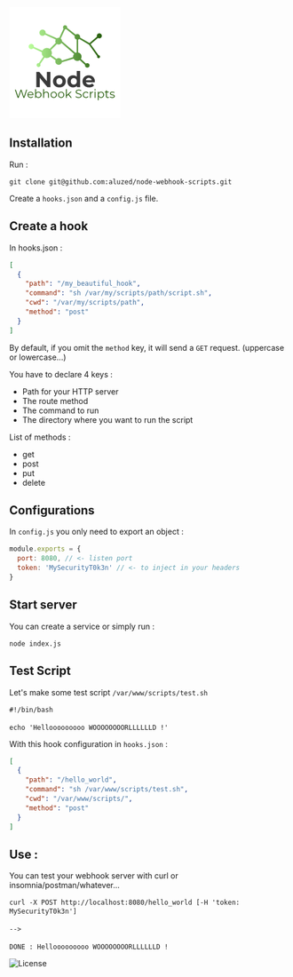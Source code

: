 ![Logo](https://github.com/aluzed/node-webhook-scripts/raw/master/logo.png "Node Webhook Scripts")

## Installation 

Run : 

```
git clone git@github.com:aluzed/node-webhook-scripts.git
```

Create a `hooks.json` and a `config.js` file.

## Create a hook 

In hooks.json : 

```json
[
  {
    "path": "/my_beautiful_hook",
    "command": "sh /var/my/scripts/path/script.sh", 
    "cwd": "/var/my/scripts/path",
    "method": "post"
  }
]
```

By default, if you omit the `method` key, it will send a `GET` request. (uppercase or lowercase...)

You have to declare 4 keys : 
* Path for your HTTP server
* The route method
* The command to run
* The directory where you want to run the script

List of methods : 
* get
* post
* put 
* delete

## Configurations

In `config.js` you only need to export an object : 

```javascript
module.exports = {
  port: 8080, // <- listen port
  token: 'MySecurityT0k3n' // <- to inject in your headers
}
```

## Start server

You can create a service or simply run :

```
node index.js
```

## Test Script

Let's make some test script `/var/www/scripts/test.sh`

```
#!/bin/bash

echo 'Hellooooooooo WOOOOOOOORLLLLLLD !'
```

With this hook configuration in `hooks.json` : 

```json
[
  {
    "path": "/hello_world",
    "command": "sh /var/www/scripts/test.sh",
    "cwd": "/var/www/scripts/",
    "method": "post"
  }
]
```

## Use :

You can test your webhook server with curl or insomnia/postman/whatever...

```
curl -X POST http://localhost:8080/hello_world [-H 'token: MySecurityT0k3n']

-->

DONE : Hellooooooooo WOOOOOOOORLLLLLLD !
```


![License](https://i.creativecommons.org/l/by-nc-sa/3.0/fr/88x31.png "CC BY NC SA")